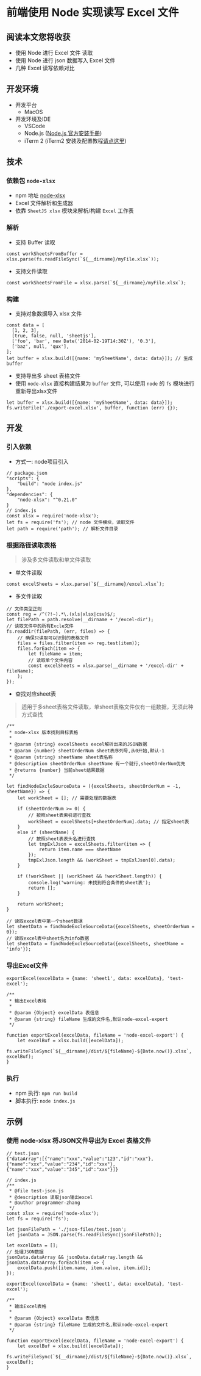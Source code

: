 # 前端使用 Node 实现读写 Excel 文件

## 阅读本文您将收获
* 使用 Node 进行 Excel 文件 读取
* 使用 Node 进行 json 数据写入 Excel 文件
* 几种 Excel 读写依赖对比

## 开发环境
* 开发平台
	* MacOS
* 开发环境及IDE
	* VSCode
	* Node.js ([Node.js 官方安装手册](https://www.runoob.com/nodejs/nodejs-install-setup.html))
	* iTerm 2 (iTerm2 安装及配置教程[请点这里](./item2.md))

## 技术
### 依赖包 `node-xlsx`
* npm 地址 [node-xlsx](https://www.npmjs.com/package/node-xlsx)
* Excel 文件解析和生成器
* 依靠 `SheetJS xlsx` 模块来解析/构建 `Excel` 工作表

### 解析
* 支持 Buffer 读取

```
const workSheetsFromBuffer = xlsx.parse(fs.readFileSync(`${__dirname}/myFile.xlsx`));
```
* 支持文件读取

```
const workSheetsFromFile = xlsx.parse(`${__dirname}/myFile.xlsx`);
```

### 构建
* 支持对象数据导入 xlsx 文件

```
const data = [
  [1, 2, 3],
  [true, false, null, 'sheetjs'],
  ['foo', 'bar', new Date('2014-02-19T14:30Z'), '0.3'],
  ['baz', null, 'qux'],
];
let buffer = xlsx.build([{name: 'mySheetName', data: data}]); // 生成 buffer
```

* 支持导出多 sheet 表格文件
* 使用 `node-xlsx` 直接构建结果为 `buffer` 文件, 可以使用 `node` 的 `fs` 模块进行重新导出xlsx文件

```
let buffer = xlsx.build([{name: 'mySheetName', data: data}]); 
fs.writeFile('./export-excel.xlsx', buffer, function (err) {});
```

## 开发
### 引入依赖
* 方式一: node项目引入

```
// package.json
"scripts": {
	"build": "node index.js"
},
"dependencies": {
	"node-xlsx": "^0.21.0"
}
// index.js
const xlsx = require('node-xlsx');
let fs = require('fs'); // node 文件模块，读取文件
let path = require('path'); // 解析文件目录
```

### 根据路径读取表格
> 涉及多文件读取和单文件读取

* 单文件读取

```
const excelSheets = xlsx.parse(`${__dirname}/excel.xlsx`);
```

* 多文件读取

```
// 文件类型正则
const reg = /^(?!~).*\.(xls|xlsx|csv)$/;
let filePath = path.resolve(__dirname + '/excel-dir');
// 读取文件中的所有Excle文件
fs.readdir(filePath, (err, files) => {
	// 确保只读取可以识别的表格文件
	files = files.filter(item => reg.test(item));
	files.forEach(item => {
		let fileName = item;
		// 读取单个文件内容
		const excelSheets = xlsx.parse(__dirname + '/excel-dir' + fileName);
	);
});
```

* 查找对应sheet表
> 适用于多sheet表格文件读取，单sheet表格文件仅有一组数据，无须此种方式查找

```
/**
 * node-xlsx 版本找到目标表格
 *
 * @param {string} excelSheets excel解析出来的JSON数据
 * @param {number} sheetOrderNum sheet表序列号,从0开始,默认-1
 * @param {string} sheetName sheet表名称
 * @description sheetOrderNum sheetName 有一个就行,sheetOrderNum优先
 * @returns {number} 当前sheet结果数据
 */

let findNodeExcleSourceData = ({excelSheets, sheetOrderNum = -1, sheetName}) => {
    let workSheet = []; // 需要处理的数据表

    if (sheetOrderNum >= 0) {
        // 按照sheet表索引进行查找
        workSheet = excelSheets[+sheetOrderNum].data; // 指定sheet表
    }
    else if (sheetName) {
        // 按照sheet表表头名进行查找
        let tmpExlJson = excelSheets.filter(item => {
            return item.name === sheetName
        });
        tmpExlJson.length && (workSheet = tmpExlJson[0].data);
    }
    
    if (!workSheet || (workSheet && !workSheet.length)) {
        console.log('warning: 未找到符合条件的sheet表');
        return [];
    }

    return workSheet;
}

// 读取excel表中第一个sheet数据
let sheetData = findNodeExcleSourceData({excelSheets, sheetOrderNum = 0});
// 读取excel表中sheet名为info数据
let sheetData = findNodeExcleSourceData({excelSheets, sheetName = 'info'});
```

### 导出Excel文件

```
exportExcel(excelData = {name: 'sheet1', data: excelData}, 'test-excel');

/**
 * 输出Excel表格
 *
 * @param {Object} excelData 表信息
 * @param {string} fileName 生成的文件名,默认node-excel-export
 */

function exportExcel(excelData, fileName = 'node-excel-export') {
    let excelBuf = xlsx.build([excelData]);
    fs.writeFileSync(`${__dirname}/dist/${fileName}-${Date.now()}.xlsx`, excelBuf);
}
```

### 执行
* npm 执行: `npm run build`
* 脚本执行: `node index.js`

## 示例
### 使用 node-xlsx 将JSON文件导出为 Excel 表格文件

```
// test.json
{"dataArray":[{"name":"xxx","value":"123","id":"xxx"},{"name":"xxx","value":"234","id":"xxx"},{"name":"xxx","value":"345","id":"xxx"}]}

// index.js
/**
 * @file test-json.js
 * @description 读取json输出excel
 * @author programmer-zhang
 */
const xlsx = require('node-xlsx');
let fs = require('fs');

let jsonFilePath = './json-files/test.json';
let jsonData = JSON.parse(fs.readFileSync(jsonFilePath));

let excelData = [];
// 处理JSON数据
jsonData.dataArray && jsonData.dataArray.length && jsonData.dataArray.forEach(item => {
	excelData.push([item.name, item.value, item.id]);
});

exportExcel(excelData = {name: 'sheet1', data: excelData}, 'test-excel');

/**
 * 输出Excel表格
 *
 * @param {Object} excelData 表信息
 * @param {string} fileName 生成的文件名,默认node-excel-export
 */

function exportExcel(excelData, fileName = 'node-excel-export') {
    let excelBuf = xlsx.build([excelData]);
    fs.writeFileSync(`${__dirname}/dist/${fileName}-${Date.now()}.xlsx`, excelBuf);
}
```